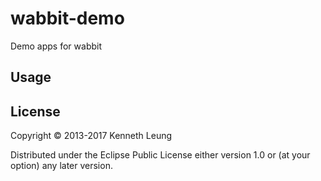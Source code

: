 # wabbit-demo
Demo apps for wabbit

## Usage


## License

Copyright © 2013-2017 Kenneth Leung

Distributed under the Eclipse Public License either version 1.0 or (at
your option) any later version.

